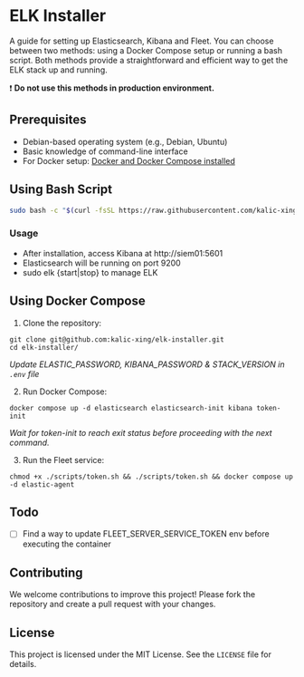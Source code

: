 
# ELK Installer

A guide for setting up Elasticsearch, Kibana and Fleet. You can choose between two methods: using a Docker Compose setup or running a bash script. Both methods provide a straightforward and efficient way to get the ELK stack up and running.

:exclamation: __Do not use this methods in production environment.__

## Prerequisites

- Debian-based operating system (e.g., Debian, Ubuntu)
- Basic knowledge of command-line interface
- For Docker setup: [Docker and Docker Compose installed](https://docs.docker.com/desktop/) 


## Using Bash Script

```sh
sudo bash -c "$(curl -fsSL https://raw.githubusercontent.com/kalic-xing/elk-installer/main/elk.sh"
```

### Usage
- After installation, access Kibana at http://siem01:5601  
- Elasticsearch will be running on port 9200
- sudo elk {start|stop} to manage ELK


## Using Docker Compose

1. Clone the repository:

```
git clone git@github.com:kalic-xing/elk-installer.git
cd elk-installer/
```

_Update ELASTIC_PASSWORD, KIBANA_PASSWORD & STACK_VERSION in `.env` file_

2. Run Docker Compose:

```
docker compose up -d elasticsearch elasticsearch-init kibana token-init
```

_Wait for token-init to reach exit status before proceeding with the next command._

3. Run the Fleet service:

```
chmod +x ./scripts/token.sh && ./scripts/token.sh && docker compose up -d elastic-agent
```

## Todo

- [ ]  Find a way to update FLEET_SERVER_SERVICE_TOKEN env before executing the container



## Contributing

We welcome contributions to improve this project! Please fork the repository and create a pull request with your changes.


## License

This project is licensed under the MIT License. See the `LICENSE` file for details.


